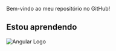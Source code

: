 Bem-vindo ao meu repositório no GitHub!

## Estou aprendendo
![Angular Logo](https://upload.wikimedia.org/wikipedia/commons/a/a7/Angular_logo.svg)
